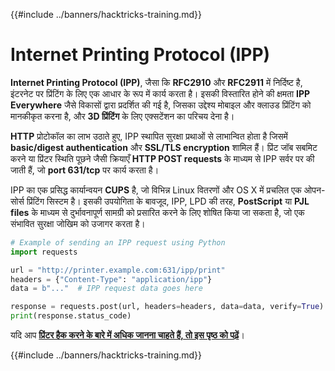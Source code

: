 {{#include ../banners/hacktricks-training.md}}

# Internet Printing Protocol \(IPP\)

**Internet Printing Protocol (IPP)**, जैसा कि **RFC2910** और **RFC2911** में निर्दिष्ट है, इंटरनेट पर प्रिंटिंग के लिए एक आधार के रूप में कार्य करता है। इसकी विस्तारित होने की क्षमता **IPP Everywhere** जैसे विकासों द्वारा प्रदर्शित की गई है, जिसका उद्देश्य मोबाइल और क्लाउड प्रिंटिंग को मानकीकृत करना है, और **3D प्रिंटिंग** के लिए एक्सटेंशन का परिचय देना है।

**HTTP** प्रोटोकॉल का लाभ उठाते हुए, IPP स्थापित सुरक्षा प्रथाओं से लाभान्वित होता है जिसमें **basic/digest authentication** और **SSL/TLS encryption** शामिल हैं। प्रिंट जॉब सबमिट करने या प्रिंटर स्थिति पूछने जैसी क्रियाएँ **HTTP POST requests** के माध्यम से IPP सर्वर पर की जाती हैं, जो **port 631/tcp** पर कार्य करता है।

IPP का एक प्रसिद्ध कार्यान्वयन **CUPS** है, जो विभिन्न Linux वितरणों और OS X में प्रचलित एक ओपन-सोर्स प्रिंटिंग सिस्टम है। इसकी उपयोगिता के बावजूद, IPP, LPD की तरह, **PostScript** या **PJL files** के माध्यम से दुर्भावनापूर्ण सामग्री को प्रसारित करने के लिए शोषित किया जा सकता है, जो एक संभावित सुरक्षा जोखिम को उजागर करता है।
```python
# Example of sending an IPP request using Python
import requests

url = "http://printer.example.com:631/ipp/print"
headers = {"Content-Type": "application/ipp"}
data = b"..."  # IPP request data goes here

response = requests.post(url, headers=headers, data=data, verify=True)
print(response.status_code)
```
यदि आप [**प्रिंटर हैक करने के बारे में अधिक जानना चाहते हैं, तो इस पृष्ठ को पढ़ें**](http://hacking-printers.net/wiki/index.php/Main_Page)।

{{#include ../banners/hacktricks-training.md}}
